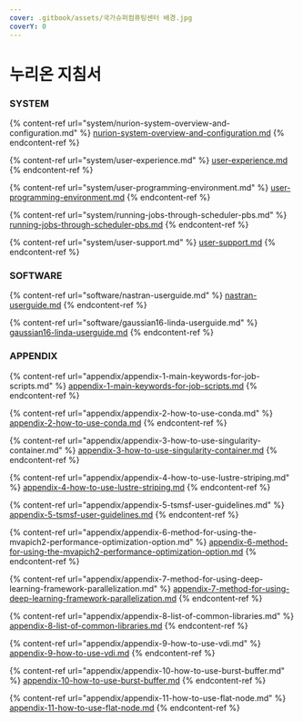 ```yaml
---
cover: .gitbook/assets/국가슈퍼컴퓨팅센터 배경.jpg
coverY: 0
---
```


# 누리온 지침서

### SYSTEM

{% content-ref url="system/nurion-system-overview-and-configuration.md" %}
[nurion-system-overview-and-configuration.md](system/nurion-system-overview-and-configuration.md)
{% endcontent-ref %}

{% content-ref url="system/user-experience.md" %}
[user-experience.md](system/user-experience.md)
{% endcontent-ref %}

{% content-ref url="system/user-programming-environment.md" %}
[user-programming-environment.md](system/user-programming-environment.md)
{% endcontent-ref %}

{% content-ref url="system/running-jobs-through-scheduler-pbs.md" %}
[running-jobs-through-scheduler-pbs.md](system/running-jobs-through-scheduler-pbs.md)
{% endcontent-ref %}

{% content-ref url="system/user-support.md" %}
[user-support.md](system/user-support.md)
{% endcontent-ref %}

### SOFTWARE

{% content-ref url="software/nastran-userguide.md" %}
[nastran-userguide.md](software/nastran-userguide.md)
{% endcontent-ref %}

{% content-ref url="software/gaussian16-linda-userguide.md" %}
[gaussian16-linda-userguide.md](software/gaussian16-linda-userguide.md)
{% endcontent-ref %}

### APPENDIX

{% content-ref url="appendix/appendix-1-main-keywords-for-job-scripts.md" %}
[appendix-1-main-keywords-for-job-scripts.md](appendix/appendix-1-main-keywords-for-job-scripts.md)
{% endcontent-ref %}

{% content-ref url="appendix/appendix-2-how-to-use-conda.md" %}
[appendix-2-how-to-use-conda.md](appendix/appendix-2-how-to-use-conda.md)
{% endcontent-ref %}

{% content-ref url="appendix/appendix-3-how-to-use-singularity-container.md" %}
[appendix-3-how-to-use-singularity-container.md](appendix/appendix-3-how-to-use-singularity-container.md)
{% endcontent-ref %}

{% content-ref url="appendix/appendix-4-how-to-use-lustre-striping.md" %}
[appendix-4-how-to-use-lustre-striping.md](appendix/appendix-4-how-to-use-lustre-striping.md)
{% endcontent-ref %}

{% content-ref url="appendix/appendix-5-tsmsf-user-guidelines.md" %}
[appendix-5-tsmsf-user-guidelines.md](appendix/appendix-5-tsmsf-user-guidelines.md)
{% endcontent-ref %}

{% content-ref url="appendix/appendix-6-method-for-using-the-mvapich2-performance-optimization-option.md" %}
[appendix-6-method-for-using-the-mvapich2-performance-optimization-option.md](appendix/appendix-6-method-for-using-the-mvapich2-performance-optimization-option.md)
{% endcontent-ref %}

{% content-ref url="appendix/appendix-7-method-for-using-deep-learning-framework-parallelization.md" %}
[appendix-7-method-for-using-deep-learning-framework-parallelization.md](appendix/appendix-7-method-for-using-deep-learning-framework-parallelization.md)
{% endcontent-ref %}

{% content-ref url="appendix/appendix-8-list-of-common-libraries.md" %}
[appendix-8-list-of-common-libraries.md](appendix/appendix-8-list-of-common-libraries.md)
{% endcontent-ref %}

{% content-ref url="appendix/appendix-9-how-to-use-vdi.md" %}
[appendix-9-how-to-use-vdi.md](appendix/appendix-9-how-to-use-vdi.md)
{% endcontent-ref %}

{% content-ref url="appendix/appendix-10-how-to-use-burst-buffer.md" %}
[appendix-10-how-to-use-burst-buffer.md](appendix/appendix-10-how-to-use-burst-buffer.md)
{% endcontent-ref %}

{% content-ref url="appendix/appendix-11-how-to-use-flat-node.md" %}
[appendix-11-how-to-use-flat-node.md](appendix/appendix-11-how-to-use-flat-node.md)
{% endcontent-ref %}
